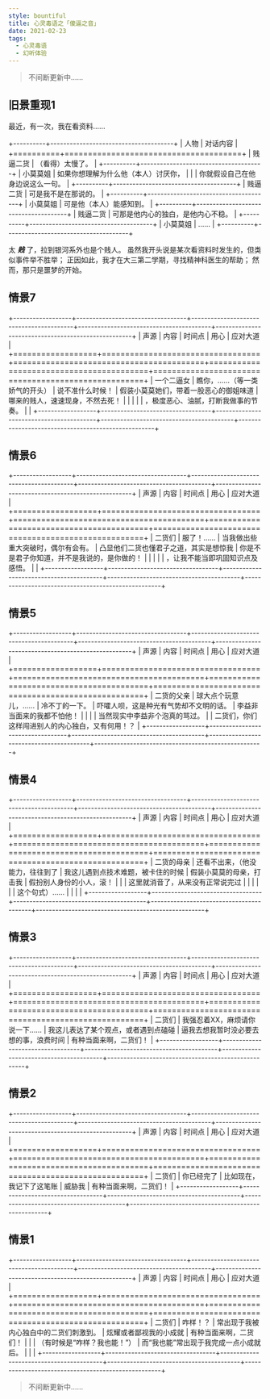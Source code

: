 ```yaml
---
style: bountiful
title: 心灵毒语之「傻逼之音」
date: 2021-02-23
tags:
  - 心灵毒语
  - 幻听体验
---
```


> 不间断更新中……

<div class="scenes">
<style>
@media only screen and (min-width: 1080px) {
  .markdown-body .scenes ~ .table>table td { padding: 0.1em 0.3em; }
  .markdown-body .scenes ~ .table>table th { width: calc(50% / 3); }
  .markdown-body .scenes ~ .table>table th:first-of-type { width: 14%; }
  .markdown-body .scenes ~ .table>table th:last-of-type, .markdown-body .scenes ~ .table>table td:last-of-type { width: 36%; border-left: solid 1px #888; }
}
</style>
</div>

## 旧景重现1

最近，有一次，我在看资料……

+----------+--------------------------------------+
| 人物     | 对话内容                             |
+==========+======================================+
| 贱逼二货 | （看得）太慢了。                     |
+----------+--------------------------------------+
| 小莫莫姐 | 如果你想理解为什么他（本人）讨厌你， |
|          | 你就假设自己在他身边说这么一句。     |
+----------+--------------------------------------+
| 贱逼二货 | 可是我不是在那说的。                 |
+----------+--------------------------------------+
| 小莫莫姐 | 可是他（本人）能感知到。             |
+----------+--------------------------------------+
| 贱逼二货 | 可那是他内心的独白，是他内心不稳。   |
+----------+--------------------------------------+
| 小莫莫姐 | ……                                 |
+----------+--------------------------------------+

太 ***贱***  了，拉到银河系外也是个贱人。
虽然我开头说是某次看资料时发生的，但类似事件举不胜举；
正因如此，我才在大三第二学期，寻找精神科医生的帮助；
然而，那只是噩梦的开始。

## 情景7

+------------------+----------------------------------+-----------------------------------------+-----------------------------------------+----------------------------------------------------+
| 声源             | 内容                             | 时间点                                  | 用心                                    | 应对大道                                           |
+==================+==================================+=========================================+=========================================+====================================================+
| 一个二逼女       | 瞧你，……（等一类娇气的开头）   | 说不准什么时候！                        | 假装小莫莫她们，带着一股恶心的御姐味道  | 哪来的贱人，速速现身，不然去死！                   |
|                  |                                  |                                         | ，极度恶心、油腻，打断我做事的节奏。    |                                                    |
+------------------+----------------------------------+-----------------------------------------+-----------------------------------------+----------------------------------------------------+

## 情景6

+------------------+----------------------------------+-----------------------------------------+-----------------------------------------+----------------------------------------------------+
| 声源             | 内容                             | 时间点                                  | 用心                                    | 应对大道                                           |
+==================+==================================+=========================================+=========================================+====================================================+
| 二货们           | 服了！……                       | 当我做出些重大突破时，偶尔有会有。      | 凸显他们二货也懂君子之道，其实是想惊我  | 你是不是君子你知道，并不是我说的，是你做的！       |
|                  |                                  |                                         | ，让我不能当即巩固知识点及感悟。        |                                                    |
+------------------+----------------------------------+-----------------------------------------+-----------------------------------------+----------------------------------------------------+

## 情景5

+------------------+----------------------------------+-----------------------------------------+-----------------------------------------+----------------------------------------------------+
| 声源             | 内容                             | 时间点                                  | 用心                                    | 应对大道                                           |
+==================+==================================+=========================================+=========================================+====================================================+
| 二货的父亲       | 球大点个玩意儿，……             | 冷不丁的一下。                          | 吓嚯人呗，这是种光有气势却不文明的话。  | 李益非当面来的我都不怕他！                         |
|                  |                                  | 当然现实中李益非个泡真的骂过。          |                                         | 二货们，你们这样闯进别人的内心独白，又有何用！？   |
+------------------+----------------------------------+-----------------------------------------+-----------------------------------------+----------------------------------------------------+

## 情景4

+------------------+----------------------------------+-----------------------------------------+-----------------------------------------+----------------------------------------------------+
| 声源             | 内容                             | 时间点                                  | 用心                                    | 应对大道                                           |
+==================+==================================+=========================================+=========================================+====================================================+
| 二货的母亲       | 还看不出来，（他没能力，往往到了 | 我这儿遇到点技术难题，被卡住的时候      | 假装小莫莫的母亲，打击我                | 假扮别人身份的小人，滚！                           |
|                  | 这里就消音了，从来没有正常说完过 |                                         |                                         |                                                    |
|                  | 这个句式）……                   |                                         |                                         |                                                    |
+------------------+----------------------------------+-----------------------------------------+-----------------------------------------+----------------------------------------------------+

## 情景3

+------------------+----------------------------------+-----------------------------------------+-----------------------------------------+----------------------------------------------------+
| 声源             | 内容                             | 时间点                                  | 用心                                    | 应对大道                                           |
+==================+==================================+=========================================+=========================================+====================================================+
| 二货们           | 我强忍着XX，麻烦请你说一下……   | 我这儿表达了某个观点，或者遇到点磕碰    | 逼我去想我暂时没必要去想的事，浪费时间  | 有种当面来啊，二货们！                             |
+------------------+----------------------------------+-----------------------------------------+-----------------------------------------+----------------------------------------------------+

## 情景2

+------------------+----------------------------------+-----------------------------------------+-----------------------------------------+----------------------------------------------------+
| 声源             | 内容                             | 时间点                                  | 用心                                    | 应对大道                                           |
+==================+==================================+=========================================+=========================================+====================================================+
| 二货们           | 你已经完了                       | 比如现在，我记下了这笔账                | 威胁我                                  | 有种当面来啊，二货们！                             |
+------------------+----------------------------------+-----------------------------------------+-----------------------------------------+----------------------------------------------------+

## 情景1

+------------------+----------------------------------+-----------------------------------------+-----------------------------------------+----------------------------------------------------+
| 声源             | 内容                             | 时间点                                  | 用心                                    | 应对大道                                           |
+==================+==================================+=========================================+=========================================+====================================================+
| 二货们           | 咋样！？                         | 常出现于我被内心独白中的二货们刺激到。  | 炫耀或者鄙视我的小成就                  | 有种当面来啊，二货们！                             |
|                  | （有时候是“咋样？我也能！”）     | 而“我也能”常出现于我完成一点小成就后。  |                                         |                                                    |
+------------------+----------------------------------+-----------------------------------------+-----------------------------------------+----------------------------------------------------+

> 不间断更新中……
